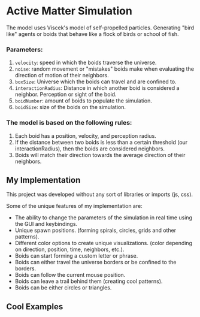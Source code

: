 # Active Matter Simulation
The model uses Viscek's model of self-propelled particles. Generating "bird like" agents or boids that behave like a flock of birds or school of fish.

### Parameters: 
1. ```velocity```: speed in which the boids traverse the universe.
2. ```noise```: random movement or "mistakes" boids make when evaluating the direction of motion of their neighbors. 
3. ```boxSize```: Universe which the boids can travel and are confined to.
4. ```interactionRadius```: Distance in which another boid is considered a neighbor. Perception or sight of the boid.
5. ```boidNumber```: amount of boids to populate the simulation.
6. ```boidSize```: size of the boids on the simulation.

### The model is based on the following rules:
1. Each boid has a position, velocity, and perception radius.
2. If the distance between two boids is less than a certain threshold (our interactionRadius), then the boids are considered neighbors.
3. Boids will match their direction towards the average direction of their neighbors.

## My Implementation
This project was developed without any sort of libraries or imports (js, css).

Some of the unique features of my implementation are:
 - The ability to change the parameters of the simulation in real time using the GUI and keybindings.
 - Unique spawn positions. (forming spirals, circles, grids and other patterns).
 - Different color options to create unique visualizations. (color depending on direction, position, time, neighbors, etc.).
 - Boids can start forming a custom letter or phrase. 
 - Boids can either travel the universe borders or be confined to the borders.
 - Boids can follow the current mouse position.
 - Boids can leave a trail behind them (creating cool patterns).
 - Boids can be either circles or triangles.

 ## Cool Examples
